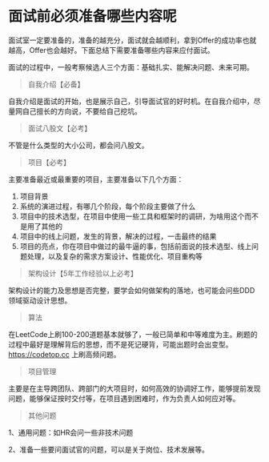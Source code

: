 # 面试前必须准备哪些内容呢

面试室一定要准备的，准备的越充分，面试就会越顺利，拿到Offer的成功率也就越高，Offer也会越好。下面总结下需要准备哪些内容来应付面试。



面试的过程中，一般考察候选人三个方面：基础扎实、能解决问题、未来可期。

> 自我介绍【必备】

自我介绍是面试的开始，也是展示自己，引导面试官的好时机。在自我介绍中，尽量网自己擅长的方向说，不要给自己挖坑。

> 面试八股文【必考】

不管是什么类型的大小公司，都会问八股文。

> 项目【必考】

主要准备最近或最重要的项目，主要准备以下几个方面：

1. 项目背景
2. 系统的演进过程，有哪几个阶段，每个阶段主要做了什么
3. 项目中的技术选型，在项目中使用一些工具和框架时的调研，为啥用这个而不是用了其他的
4. 项目中的线上问题，发生的背景，解决的过程，一击最终的结果
5. 项目的亮点，你在项目中做过的最牛逼的事，包括前面说的技术选型、线上问题处理，以及复杂的需求方案设计、性能优化、项目重构等



>架构设计【5年工作经验以上必考】

架构设计的能力及思想是否完整，要学会如何做架构的落地，也可能会问些DDD领域驱动设计思想。

> 算法

在LeetCode上刷100-200道题基本就够了，一般已简单和中等难度为主。刷题的过程中最好是理解背后的思想，而不是死记硬背，可能出题时会出变型。https://codetop.cc 上刷高频问题。

> 项目管理

主要是在主导跨团队、跨部门的大项目时，如何高效的协调好工作，能够提前发现问题，能够保证按时交付等，在项目遇到困难时，作为负责人如何应对等。

> 其他问题

1、通用问题：如HR会问一些非技术问题

2、准备一些要问面试官的问题，可以是关于岗位、技术发展等。
